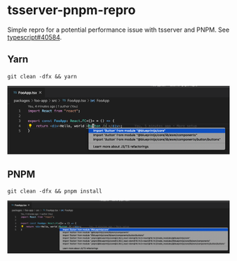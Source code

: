 # tsserver-pnpm-repro

Simple repro for a potential performance issue with tsserver and PNPM. See [typescript#40584](https://github.com/microsoft/TypeScript/issues/40584).

## Yarn
```
git clean -dfx && yarn
```

![yarn](./img/yarn.png)


## PNPM
```
git clean -dfx && pnpm install
```

![pnpm](./img/pnpm.png)

